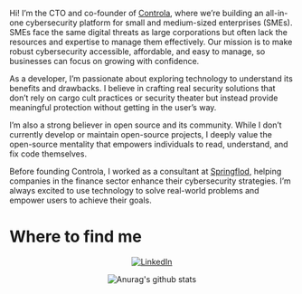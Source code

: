 Hi! I’m the CTO and co-founder of [Controla](https://www.controla.ai/), where we’re building an all-in-one cybersecurity platform for small and medium-sized enterprises (SMEs). SMEs face the same digital threats as large corporations but often lack the resources and expertise to manage them effectively. Our mission is to make robust cybersecurity accessible, affordable, and easy to manage, so businesses can focus on growing with confidence.

As a developer, I’m passionate about exploring technology to understand its benefits and drawbacks. I believe in crafting real security solutions that don’t rely on cargo cult practices or security theater but instead provide meaningful protection without getting in the user’s way.

I’m also a strong believer in open source and its community. While I don’t currently develop or maintain open-source projects, I deeply value the open-source mentality that empowers individuals to read, understand, and fix code themselves.

Before founding Controla, I worked as a consultant at [Springflod](https://www.springflod.se/), helping companies in the finance sector enhance their cybersecurity strategies. I’m always excited to use technology to solve real-world problems and empower users to achieve their goals.

# Where to find me
<p align="center">
	<a href="https://www.linkedin.com/in/nvolcz"><img src="https://img.shields.io/badge/LinkedIn--_.svg?style=social&logo=linkedin" alt="LinkedIn"></a>
</p>

<div align="center">

![Anurag's github stats](https://github-readme-stats.vercel.app/api?username=nvolcz&show_icons=true&theme=radical)
</div>
